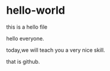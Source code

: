 # hello-world
this is a  hello file

hello everyone.

today,we will teach you a very nice skill.  

that is github.
